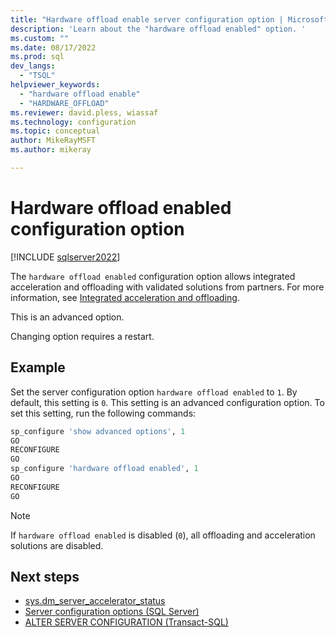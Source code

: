 ```yaml
---
title: "Hardware offload enable server configuration option | Microsoft Docs"
description: 'Learn about the "hardware offload enabled" option. '
ms.custom: ""
ms.date: 08/17/2022
ms.prod: sql
dev_langs: 
  - "TSQL"
helpviewer_keywords: 
  - "hardware offload enable"
  - "HARDWARE_OFFLOAD"
ms.reviewer: david.pless, wiassaf
ms.technology: configuration
ms.topic: conceptual
author: MikeRayMSFT
ms.author: mikeray

---
```

# Hardware offload enabled configuration option

[!INCLUDE [sqlserver2022](../../includes/applies-to-version/sqlserver2022.md)]

The `hardware offload enabled` configuration option allows integrated acceleration and offloading with validated solutions from partners. For more information, see [Integrated acceleration and offloading](../../relational-databases/integrated-acceleration/overview.md).

This is an advanced option.

Changing option requires a restart.

## Example

Set the server configuration option `hardware offload enabled` to `1`. By default, this setting is `0`. This setting is an advanced configuration option. To set this setting, run the following commands:

```sql
sp_configure 'show advanced options', 1
GO
RECONFIGURE
GO
sp_configure 'hardware offload enabled', 1
GO
RECONFIGURE
GO
```

> [!NOTE]
> If `hardware offload enabled` is disabled (`0`), all offloading and acceleration solutions are disabled.
  
## Next steps

 - [sys.dm_server_accelerator_status](../../relational-databases/system-dynamic-management-views/sys-dm-server-accelerator-status-transact-sql.md)
 - [Server configuration options &#40;SQL Server&#41;](../../database-engine/configure-windows/server-configuration-options-sql-server.md)
 - [ALTER SERVER CONFIGURATION (Transact-SQL)](../../t-sql/statements/alter-server-configuration-transact-sql.md)
